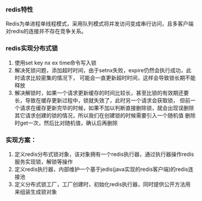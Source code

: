 ### redis特性
Redis为单进程单线程模式，采用队列模式将并发访问变成串行访问，且多客户端对redis的连接并不存在竞争关系。

### redis实现分布式锁
1. 使用set key nx ex time命令写入锁
2. 解决死锁问题，添加超时时间，由于setnx失败，expire仍然会执行成功，此时请求比较密集的情况下，
可能会一直更新超时时间，这样会导致锁长期不能释放
3. 解决解锁时，如果一个请求更新缓存的时间比较长，甚至比锁的有效期还要长，导致在缓存更新过程中，锁就失效了，此时另一个请求会获取锁，
但前一个请求在缓存更新完毕的时候，如果不加以判断直接删除锁，就会出现误删除其它请求创建的锁的情况，所以我们在创建锁的时候需要引入一个随机值
删除时get一次，然后比对随机值，确认后再删除

### 实现方案：
1. 定义redis分布式锁对象，该对象拥有一个redis执行器，通过执行器操作redis服务实现锁，解锁等操作
2. 定义redis执行器，内部维护一个基于jedis(java实现的redis客户端)的redis连接池
3. 定义分布式锁工厂，工厂创建时，初始化redis执行器，同时提供公开方法用来组装生成锁对象
